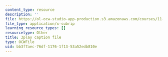 ```yaml
---
content_type: resource
description: ''
file: https://ol-ocw-studio-app-production.s3.amazonaws.com/courses/11-384-malaysia-sustainable-cities-practicum-spring-2018/bb3f7aec76df11761f1353a52edb810e_JlKqhxwezkg.srt
file_type: application/x-subrip
learning_resource_types: []
resourcetype: Other
title: 3play caption file
type: OCWFile
uid: bb3f7aec-76df-1176-1f13-53a52edb810e
---
```

